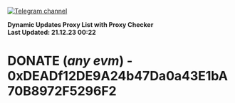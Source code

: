 [![Telegram channel](https://img.shields.io/endpoint?url=https://runkit.io/damiankrawczyk/telegram-badge/branches/master?url=https://t.me/n4z4v0d)](https://t.me/n4z4v0d) 

**Dynamic Updates Proxy List with Proxy Checker**  
**Last Updated: 21.12.23 00:22**

# DONATE (_any evm_) - 0xDEADf12DE9A24b47Da0a43E1bA70B8972F5296F2
